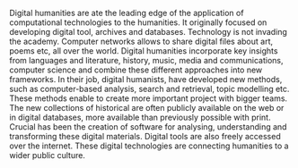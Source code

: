Digital humanities are ate the leading edge of the application of computational technologies to the humanities. It originally focused on developing digital tool, archives and databases. Technology is not invading the academy. Computer networks allows to share digital files about art, poems etc, all over the world. Digital humanities incorporate key insights from languages and literature, history, music, media and communications, computer science and combine these different approaches into new frameworks. 
In their job, digital humanists, have developed new methods, such as computer-based analysis, search and retrieval, topic modelling etc. These methods enable to create more important project with bigger teams. 
The new collections of historical are often publicly available on the web or in digital databases, more available than previously possible with print. Crucial has been the creation of software for analysing, understanding and transforming these digital materials. Digital tools are also freely accessed over the internet.
These digital technologies are connecting humanities to a wider public culture.